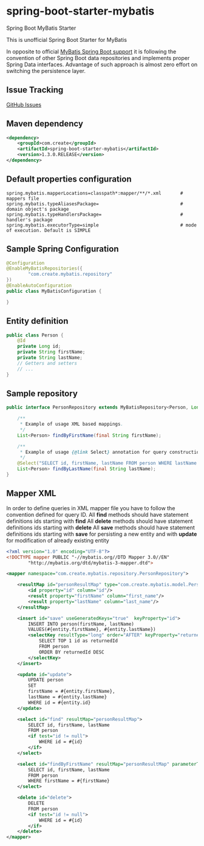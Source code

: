 # spring-boot-starter-mybatis
Spring Boot MyBatis Starter

This is unofficial Spring Boot Starter for MyBatis

In opposite to official [MyBatis Spring Boot support](https://github.com/mybatis/mybatis-spring-boot) it is following 
the convention of other Spring Boot data repositories and implements proper Spring Data interfaces.
Advantage of such approach is almost zero effort on switching the persistence layer.

## Issue Tracking

[GitHub Issues](https://github.com/create1st/spring-boot-starter-mybatis/issues)

## Maven dependency

```xml
<dependency>
	<groupId>com.create</groupId>
    <artifactId>spring-boot-starter-mybatis</artifactId>
    <version>1.3.0.RELEASE</version>
</dependency>
```

## Default properties configuration

```properties
spring.mybatis.mapperLocations=classpath*:mapper/**/*.xml       # mappers file
spring.mybatis.typeAliasesPackage=                              # domain object's package 
spring.mybatis.typeHandlersPackage=                             # handler's package
spring.mybatis.executorType=simple                              # mode of execution. Default is SIMPLE
```

## Sample Spring Configuration

```java
@Configuration
@EnableMyBatisRepositories({
        "com.create.mybatis.repository"
})
@EnableAutoConfiguration
public class MyBatisConfiguration {

}
```

## Entity definition

```java
public class Person {
    @Id
    private Long id;
    private String firstName;
    private String lastName;
    // Getters and setters
    // ...
}
```

## Sample repository

```java
public interface PersonRepository extends MyBatisRepository<Person, Long> {

    /**
     * Example of usage XML based mappings.
     */
    List<Person> findByFirstName(final String firstName);

    /**
     * Example of usage {@link Select} annotation for query construction.
     */
    @Select("SELECT id, firstName, lastName FROM person WHERE lastName = #{lastName}")
    List<Person> findByLastName(final String lastName);
}
```

## Mapper XML

In order to define queries in XML mapper file you have to follow the convention defined for query ID.
All **find** methods should have statement definitions ids starting with **find**
All **delete** methods should have statement definitions ids starting with **delete**
All **save** methods should have statement definitions ids starting with **save** for persisting a new entity and with **update** for modification of already existing entity

```xml
<?xml version="1.0" encoding="UTF-8"?>
<!DOCTYPE mapper PUBLIC "-//mybatis.org//DTD Mapper 3.0//EN"
        "http://mybatis.org/dtd/mybatis-3-mapper.dtd">

<mapper namespace="com.create.mybatis.repository.PersonRepository">

    <resultMap id="personResultMap" type="com.create.mybatis.model.Person">
        <id property="id" column="id"/>
        <result property="firstName" column="first_name"/>
        <result property="lastName" column="last_name"/>
    </resultMap>

    <insert id="save" useGeneratedKeys="true"  keyProperty="id">
        INSERT INTO person(firstName, lastName)
        VALUES(#{entity.firstName}, #{entity.lastName})
        <selectKey resultType="long" order="AFTER" keyProperty="returnedId">
            SELECT TOP 1 id as returnedId
            FROM person
            ORDER BY returnedId DESC
        </selectKey>
    </insert>

    <update id="update">
        UPDATE person
        SET
        firstName = #{entity.firstName},
        lastName = #{entity.lastName}
        WHERE id = #{entity.id}
    </update>

    <select id="find" resultMap="personResultMap">
        SELECT id, firstName, lastName
        FROM person
        <if test="id != null">
            WHERE id = #{id}
        </if>
    </select>

    <select id="findByFirstName" resultMap="personResultMap" parameterType="string">
        SELECT id, firstName, lastName
        FROM person
        WHERE firstName = #{firstName}
    </select>

    <delete id="delete">
        DELETE
        FROM person
        <if test="id != null">
            WHERE id = #{id}
        </if>
    </delete>
</mapper>
```